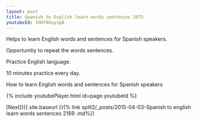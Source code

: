 ```yaml
---
layout: post
title: Spanish to English learn words sentences 2075 
youtubeId: 1hRf8Guy1p8
---
```

 
 
Helps to learn English words and sentences for Spanish speakers.

Opportunitiy to repeat the words sentences. 

Practice English language. 
 
10 minutes practice every day. 
 
How to learn English words and sentences for Spanish speakers 
 
{% include youtubePlayer.html id=page.youtubeId %}
 
 
[Next]({{ site.baseurl }}{% link  split2/_posts/2015-04-03-Spanish to english learn words sentences 2169 .md%})
 

